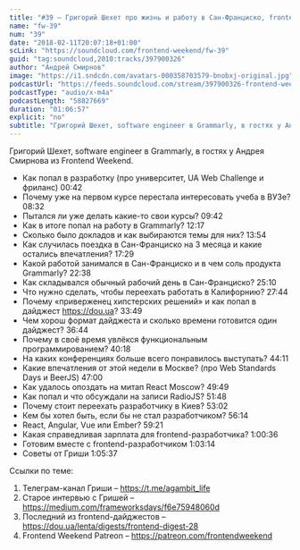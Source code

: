 ```yaml
---
title: "#39 – Григорий Шехет про жизнь и работу в Сан-Франциско, frontend-дайджест и FRP"
name: "fw-39"
num: "39"
date: "2018-02-11T20:07:18+01:00"
scLink: "https://soundcloud.com/frontend-weekend/fw-39"
guid: "tag:soundcloud,2010:tracks/397900326"
author: "Андрей Смирнов"
image: "https://i1.sndcdn.com/avatars-000358703579-bnobxj-original.jpg"
podcastUrl: "https://feeds.soundcloud.com/stream/397900326-frontend-weekend-fw-39.m4a"
podcastType: "audio/x-m4a"
podcastLength: "58827669"
duration: "01:06:57"
explicit: "no"
subtitle: "Григорий Шехет, software engineer в Grammarly, в гостях у Андрея Смирнова из Frontend Weekend. "
---
```

Григорий Шехет, software engineer в Grammarly, в гостях у Андрея Смирнова из Frontend Weekend. 

- Как попал в разработку (про университет, UA Web Challenge и фриланс) 00:42
- Почему уже на первом курсе перестала интересовать учеба в ВУЗе? 08:32
- Пытался ли уже делать какие-то свои курсы? 09:42
- Как в итоге попал на работу в Grammarly? 12:17
- Сколько было докладов и как выбираются темы для них? 13:54
- Как случилась поездка в Сан-Франциско на 3 месяца и какие остались впечатления? 17:29
- Какой работой занимался в Сан-Франциско и в чем соль продукта Grammarly? 22:38
- Как складывался обычный рабочий день в Сан-Франциско? 25:10
- Что нужно сделать, чтобы переехать работать в Калифорнию? 27:44
- Почему «приверженец хипстерских решений» и как попал в дайджест https://dou.ua? 33:49
- Чем хорош формат дайджеста и сколько времени готовится один дайджест? 36:44
- Почему в своё время увлёкся функциональным программированием? 40:18
- На каких конференциях больше всего понравилось выступать? 44:11
- Какие впечатления от этой недели в Москве? (про Web Standards Days и BeerJS) 47:00
- Как удалось опоздать на митап React Moscow? 49:49
- Как попал и что обсуждали на записи RadioJS? 51:48
- Почему стоит переехать разработчику в Киев? 53:02 
- Кем бы хотел быть, если бы не стал разработчиком? 56:14
- React, Angular, Vue или Ember? 59:21
- Какая справедливая зарплата для frontend-разработчика? 1:00:36
- Готовим вместе с frontend-разработчиком 1:03:14
- Советы от Гриши 1:05:37

Ссылки по теме:
1) Телеграм-канал Гриши – https://t.me/agambit_life
2) Старое интервью с Гришей – https://medium.com/frameworksdays/f6e75948060d
3) Последний из frontend-дайджестов – https://dou.ua/lenta/digests/frontend-digest-28
4) Frontend Weekend Patreon – https://patreon.com/frontendweekend